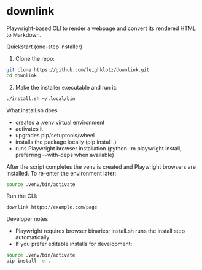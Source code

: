 # downlink

Playwright-based CLI to render a webpage and convert its rendered HTML to Markdown.

Quickstart (one-step installer)

1. Clone the repo:
```bash
git clone https://github.com/leighklotz/downlink.git
cd downlink
```

2. Make the installer executable and run it:
```bash
./install.sh ~/.local/bin
```

What install.sh does
- creates a .venv virtual environment
- activates it
- upgrades pip/setuptools/wheel
- installs the package locally (pip install .)
- runs Playwright browser installation (python -m playwright install, preferring --with-deps when available)

After the script completes the venv is created and Playwright browsers are installed. To re-enter the environment later:
```bash
source .venv/bin/activate
```

Run the CLI:
```bash
downlink https://example.com/page
```

Developer notes
- Playwright requires browser binaries; install.sh runs the install step automatically.
- If you prefer editable installs for development:
```bash
source .venv/bin/activate
pip install -e .
```
